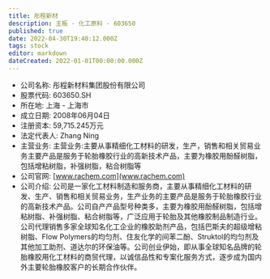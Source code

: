 ```yaml
---
title: 彤程新材
description: 主板 - 化工原料 - 603650
published: true
date: 2022-04-30T19:40:12.000Z
tags: stock
editor: markdown
dateCreated: 2022-01-01T00:00:00.000Z
---
```


- 公司名称: 彤程新材料集团股份有限公司
- 股票代码: 603650.SH
- 所在地: 上海 - 上海市
- 成立日期: 2008年06月04日
- 注册资本: 59,715.245万元
- 法定代表人: Zhang Ning
- 主营业务: 主营业务:主要从事精细化工材料的研发，生产，销售和相关贸易业务主要产品是服务于轮胎橡胶行业的高新技术产品，主要为橡胶用酚醛树脂，包括增粘树脂，补强树脂，粘合树脂等
- 公司官网: [www.rachem.com](www.rachem.com)
- 公司介绍: 公司是一家化工材料制造和服务商，主要从事精细化工材料的研发、生产、销售和相关贸易业务，生产业务的主要产品是服务于轮胎橡胶行业的高新技术产品。公司自产产品型号种类多，主要为橡胶用酚醛树脂，包括增粘树脂、补强树脂、粘合树脂等，广泛应用于轮胎及其他橡胶制品制造行业。公司代理销售多家全球知名化工企业的橡胶助剂产品，包括巴斯夫的超级增粘树脂、Flow Polymers的均匀剂、住友化学的间苯二酚、Struktol的均匀剂及其他加工助剂、道达尔的环保油等。公司创业伊始，即从事全球知名品牌的轮胎橡胶用化工材料的商贸代理，以诚信品性和专案化服务方式，逐步成为国内外主要轮胎橡胶客户的长期合作伙伴。


